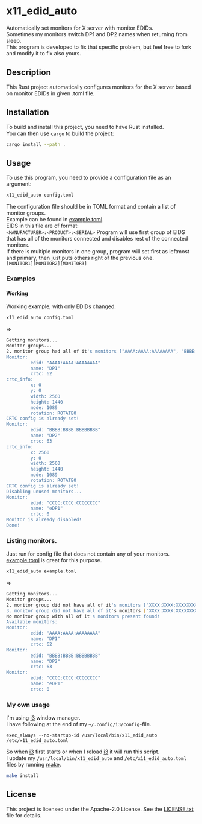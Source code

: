 # x11_edid_auto

Automatically set monitors for X server with monitor EDIDs.  
Sometimes my monitors switch DP1 and DP2 names when returning from sleep.  
This program is developed to fix that specific problem, but feel free to fork and modify it to fix also yours.

## Description

This Rust project automatically configures monitors for the X server based on monitor EDIDs in given .toml file.

## Installation

To build and install this project, you need to have Rust installed.  
You can then use `cargo` to build the project:

```sh
cargo install --path .
```
## Usage
To use this program, you need to provide a configuration file as an argument:
```sh
x11_edid_auto config.toml
```
The configuration file should be in TOML format and contain a list of monitor groups.  
Example can be found in [example.toml](example.toml).  
EIDS in this file are of format:  
`<MANUFACTURER>:<PRODUCT>:<SERIAL>`
Program will use first group of EIDS that has all of the monitors connected and disables rest of the connected monitors.  
If there is multiple monitors in one group, program will set first as leftmost and primary, then just puts others right of the previous one.  
`[MONITOR1][MONITOR2][MONITOR3]`

### Examples

#### Working
Working example, with only EDIDs changed.
```sh
x11_edid_auto config.toml 
```
=>
```sh
Getting monitors...
Monitor groups...
2. monitor group had all of it's monitors ["AAAA:AAAA:AAAAAAAA", "BBBB:BBBB:BBBBBBBB"] present!
Monitor:
         edid: "AAAA:AAAA:AAAAAAAA"
         name: "DP1"
         crtc: 62
crtc_info:
         x: 0
         y: 0
         width: 2560
         height: 1440
         mode: 1089
         rotation: ROTATE0
CRTC config is already set!
Monitor:
         edid: "BBBB:BBBB:BBBBBBBB"
         name: "DP2"
         crtc: 63
crtc_info:
         x: 2560
         y: 0
         width: 2560
         height: 1440
         mode: 1089
         rotation: ROTATE0
CRTC config is already set!
Disabling unused monitors...
Monitor:
         edid: "CCCC:CCCC:CCCCCCCC"
         name: "eDP1"
         crtc: 0
Monitor is already disabled!
Done!
```

### Listing monitors.
Just run for config file that does not contain any of your monitors.  
[example.toml](example.toml) is great for this purpose.  
```sh
x11_edid_auto example.toml
```
=>
```sh
Getting monitors...
Monitor groups...
2. monitor group did not have all of it's monitors ["XXXX:XXXX:XXXXXXXX", "YYYY:YYYY:YYYYYYYY"] present!
3. monitor group did not have all of it's monitors ["XXXX:XXXX:XXXXXXXX"] present!
No monitor group with all of it's monitors present found!
Available monitors:
Monitor:
         edid: "AAAA:AAAA:AAAAAAAA"
         name: "DP1"
         crtc: 62
Monitor:
         edid: "BBBB:BBBB:BBBBBBBB"
         name: "DP2"
         crtc: 63
Monitor:
         edid: "CCCC:CCCC:CCCCCCCC"
         name: "eDP1"
         crtc: 0
```

### My own usage
I'm using [i3](https://i3wm.org/) window manager.  
I have following at the end of my `~/.config/i3/config`-file.  
```
exec_always --no-startup-id /usr/local/bin/x11_edid_auto /etc/x11_edid_auto.toml
```
So when [i3](https://i3wm.org/) first starts or when I reload [i3](https://i3wm.org/) it will run this script.  
I update my `/usr/local/bin/x11_edid_auto` and `/etc/x11_edid_auto.toml` files by running [make](https://www.gnu.org/software/make/).  
```sh
make install
```

## License
This project is licensed under the Apache-2.0 License. See the [LICENSE.txt](LISENSE.txt) file for details.
